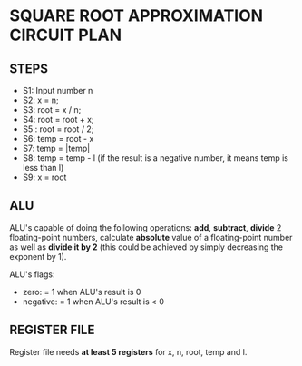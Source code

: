 # SQUARE ROOT APPROXIMATION CIRCUIT PLAN

## STEPS
* S1:  Input number n
* S2: x = n;
* S3: root = x / n;
* S4: root = root + x;
* S5 : root = root / 2;
* S6: temp = root - x
* S7: temp = |temp|
* S8: temp = temp - l (if the result is a negative number, it means temp is less than l)
* S9: x = root

## ALU
ALU's capable of doing the following operations: __add__, __subtract__, __divide__ 2 floating-point numbers, calculate __absolute__ value of a floating-point number as well as __divide it by 2__ (this could be achieved by simply decreasing the exponent by 1).

ALU's flags:

* zero: = 1 when ALU's result is 0
* negative: = 1 when ALU's result is < 0

## REGISTER FILE
Register file needs __at least 5 registers__ for x, n, root, temp and l.